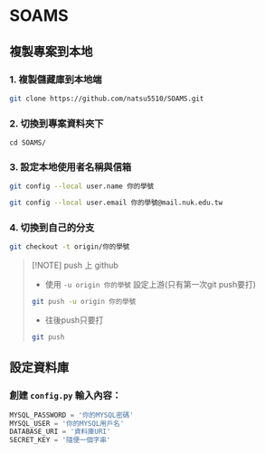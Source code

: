 # SOAMS

## 複製專案到本地

### 1. 複製儲藏庫到本地端

```bash
git clone https://github.com/natsu5510/SOAMS.git
```

### 2. 切換到專案資料夾下

```
cd SOAMS/
```

### 3. 設定本地使用者名稱與信箱

```bash
git config --local user.name 你的學號
```

```bash
git config --local user.email 你的學號@mail.nuk.edu.tw
```

### 4. 切換到自己的分支

```bash
git checkout -t origin/你的學號
```

> [!NOTE] push 上 github
> - 使用 `-u origin 你的學號` 設定上游(只有第一次git push要打)
> 
> ```bash
> git push -u origin 你的學號
> ```
> 
> - 往後push只要打
> 
> ```bash
> git push
> ```

## 設定資料庫

### 創建 `config.py` 輸入內容：

```python
MYSQL_PASSWORD = '你的MYSQL密碼'
MYSQL_USER = '你的MYSQL用戶名'
DATABASE_URI = '資料庫URI'
SECRET_KEY = '隨便一個字串'
```